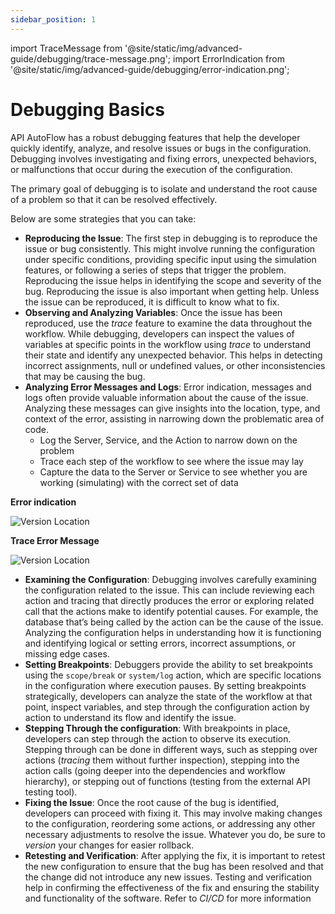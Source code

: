 ```yaml
---
sidebar_position: 1
---
```


import TraceMessage from '@site/static/img/advanced-guide/debugging/trace-message.png';
import ErrorIndication from '@site/static/img/advanced-guide/debugging/error-indication.png';

# Debugging Basics

API AutoFlow has a robust debugging features that help the developer quickly identify, analyze, and resolve issues or bugs in the configuration. Debugging involves investigating and fixing errors, unexpected behaviors, or malfunctions that occur during the execution of the configuration.

The primary goal of debugging is to isolate and understand the root cause of a problem so that it can be resolved effectively.

Below are some strategies that you can take:

- **Reproducing the Issue**: The first step in debugging is to reproduce the issue or bug consistently. This might involve running the configuration under specific conditions, providing specific input using the simulation features, or following a series of steps that trigger the problem. Reproducing the issue helps in identifying the scope and severity of the bug.
  Reproducing the issue is also important when getting help. Unless the issue can be reproduced, it is difficult to know what to fix.
- **Observing and Analyzing Variables**: Once the issue has been reproduced, use the _trace_ feature to examine the data throughout the workflow. While debugging, developers can inspect the values of variables at specific points in the workflow using _trace_ to understand their state and identify any unexpected behavior. This helps in detecting incorrect assignments, null or undefined values, or other inconsistencies that may be causing the bug.
- **Analyzing Error Messages and Logs**: Error indication, messages and logs often provide valuable information about the cause of the issue. Analyzing these messages can give insights into the location, type, and context of the error, assisting in narrowing down the problematic area of code.
  - Log the Server, Service, and the Action to narrow down on the problem
  - Trace each step of the workflow to see where the issue may lay
  - Capture the data to the Server or Service to see whether you are working (simulating) with the correct set of data

**Error indication**

<div class="myResponsiveImg">
    <img src={ErrorIndication} alt="Version Location" class="myResponsiveImg"/>
</div>

**Trace Error Message**

<div class="myResponsiveImg">
    <img src={TraceMessage} alt="Version Location" class="myResponsiveImg"/>
</div>

- **Examining the Configuration**: Debugging involves carefully examining the configuration related to the issue. This can include reviewing each action and tracing that directly produces the error or exploring related call that the actions make to identify potential causes. For example, the database that’s being called by the action can be the cause of the issue. Analyzing the configuration helps in understanding how it is functioning and identifying logical or setting errors, incorrect assumptions, or missing edge cases.
- **Setting Breakpoints**: Debuggers provide the ability to set breakpoints using the `scope/break` or `system/log` action, which are specific locations in the configuration where execution pauses. By setting breakpoints strategically, developers can analyze the state of the workflow at that point, inspect variables, and step through the configuration action by action to understand its flow and identify the issue.
- **Stepping Through the configuration**: With breakpoints in place, developers can step through the action to observe its execution. Stepping through can be done in different ways, such as stepping over actions (_tracing_ them without further inspection), stepping into the action calls (going deeper into the dependencies and workflow hierarchy), or stepping out of functions (testing from the external API testing tool).
- **Fixing the Issue**: Once the root cause of the bug is identified, developers can proceed with fixing it. This may involve making changes to the configuration, reordering some actions, or addressing any other necessary adjustments to resolve the issue. Whatever you do, be sure to _version_ your changes for easier rollback.
- **Retesting and Verification**: After applying the fix, it is important to retest the new configuration to ensure that the bug has been resolved and that the change did not introduce any new issues. Testing and verification help in confirming the effectiveness of the fix and ensuring the stability and functionality of the software. Refer to _CI/CD_ for more information
